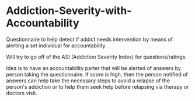 # Addiction-Severity-with-Accountability
Questionnaire to help detect if addict needs intervention by means of alerting a set individual for accountability.

Will try to go off of the ASI (Addiction Severity Index) for questions/ratings. 

Idea is to have an accountability parter that will be alerted of answers by person taking the questionnaire. If score is high, then the person notified of answers can help take the necessary steps to avoid a relapse of the person's addiction or to help them seek help before relapsing via therapy or doctors visit.
